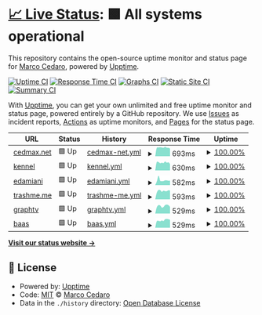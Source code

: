 # [📈 Live Status](https://cedmax.github.io/upptime): <!--live status--> **🟩 All systems operational**

This repository contains the open-source uptime monitor and status page for [Marco Cedaro](https://cedmax.com), powered by [Upptime](https://github.com/upptime/upptime).

[![Uptime CI](https://github.com/cedmax/upptime/workflows/Uptime%20CI/badge.svg)](https://github.com/cedmax/upptime/actions?query=workflow%3A%22Uptime+CI%22)
[![Response Time CI](https://github.com/cedmax/upptime/workflows/Response%20Time%20CI/badge.svg)](https://github.com/cedmax/upptime/actions?query=workflow%3A%22Response+Time+CI%22)
[![Graphs CI](https://github.com/cedmax/upptime/workflows/Graphs%20CI/badge.svg)](https://github.com/cedmax/upptime/actions?query=workflow%3A%22Graphs+CI%22)
[![Static Site CI](https://github.com/cedmax/upptime/workflows/Static%20Site%20CI/badge.svg)](https://github.com/cedmax/upptime/actions?query=workflow%3A%22Static+Site+CI%22)
[![Summary CI](https://github.com/cedmax/upptime/workflows/Summary%20CI/badge.svg)](https://github.com/cedmax/upptime/actions?query=workflow%3A%22Summary+CI%22)

With [Upptime](https://upptime.js.org), you can get your own unlimited and free uptime monitor and status page, powered entirely by a GitHub repository. We use [Issues](https://github.com/cedmax/upptime/issues) as incident reports, [Actions](https://github.com/cedmax/upptime/actions) as uptime monitors, and [Pages](https://cedmax.github.io/upptime) for the status page.

<!--start: status pages-->
<!-- This summary is generated by Upptime (https://github.com/upptime/upptime) -->
<!-- Do not edit this manually, your changes will be overwritten -->
<!-- prettier-ignore -->
| URL | Status | History | Response Time | Uptime |
| --- | ------ | ------- | ------------- | ------ |
| <img alt="" src="https://favicons.githubusercontent.com/cedmax.net" height="13"> [cedmax.net](https://cedmax.net/ghost) | 🟩 Up | [cedmax-net.yml](https://github.com/cedmax/upptime/commits/HEAD/history/cedmax-net.yml) | <details><summary><img alt="Response time graph" src="./graphs/cedmax-net/response-time-week.png" height="20"> 693ms</summary><br><a href="https://cedmax.github.io/upptime/history/cedmax-net"><img alt="Response time 936" src="https://img.shields.io/endpoint?url=https%3A%2F%2Fraw.githubusercontent.com%2Fcedmax%2Fupptime%2FHEAD%2Fapi%2Fcedmax-net%2Fresponse-time.json"></a><br><a href="https://cedmax.github.io/upptime/history/cedmax-net"><img alt="24-hour response time 617" src="https://img.shields.io/endpoint?url=https%3A%2F%2Fraw.githubusercontent.com%2Fcedmax%2Fupptime%2FHEAD%2Fapi%2Fcedmax-net%2Fresponse-time-day.json"></a><br><a href="https://cedmax.github.io/upptime/history/cedmax-net"><img alt="7-day response time 693" src="https://img.shields.io/endpoint?url=https%3A%2F%2Fraw.githubusercontent.com%2Fcedmax%2Fupptime%2FHEAD%2Fapi%2Fcedmax-net%2Fresponse-time-week.json"></a><br><a href="https://cedmax.github.io/upptime/history/cedmax-net"><img alt="30-day response time 779" src="https://img.shields.io/endpoint?url=https%3A%2F%2Fraw.githubusercontent.com%2Fcedmax%2Fupptime%2FHEAD%2Fapi%2Fcedmax-net%2Fresponse-time-month.json"></a><br><a href="https://cedmax.github.io/upptime/history/cedmax-net"><img alt="1-year response time 936" src="https://img.shields.io/endpoint?url=https%3A%2F%2Fraw.githubusercontent.com%2Fcedmax%2Fupptime%2FHEAD%2Fapi%2Fcedmax-net%2Fresponse-time-year.json"></a></details> | <details><summary><a href="https://cedmax.github.io/upptime/history/cedmax-net">100.00%</a></summary><a href="https://cedmax.github.io/upptime/history/cedmax-net"><img alt="All-time uptime 99.49%" src="https://img.shields.io/endpoint?url=https%3A%2F%2Fraw.githubusercontent.com%2Fcedmax%2Fupptime%2FHEAD%2Fapi%2Fcedmax-net%2Fuptime.json"></a><br><a href="https://cedmax.github.io/upptime/history/cedmax-net"><img alt="24-hour uptime 100.00%" src="https://img.shields.io/endpoint?url=https%3A%2F%2Fraw.githubusercontent.com%2Fcedmax%2Fupptime%2FHEAD%2Fapi%2Fcedmax-net%2Fuptime-day.json"></a><br><a href="https://cedmax.github.io/upptime/history/cedmax-net"><img alt="7-day uptime 100.00%" src="https://img.shields.io/endpoint?url=https%3A%2F%2Fraw.githubusercontent.com%2Fcedmax%2Fupptime%2FHEAD%2Fapi%2Fcedmax-net%2Fuptime-week.json"></a><br><a href="https://cedmax.github.io/upptime/history/cedmax-net"><img alt="30-day uptime 100.00%" src="https://img.shields.io/endpoint?url=https%3A%2F%2Fraw.githubusercontent.com%2Fcedmax%2Fupptime%2FHEAD%2Fapi%2Fcedmax-net%2Fuptime-month.json"></a><br><a href="https://cedmax.github.io/upptime/history/cedmax-net"><img alt="1-year uptime 99.49%" src="https://img.shields.io/endpoint?url=https%3A%2F%2Fraw.githubusercontent.com%2Fcedmax%2Fupptime%2FHEAD%2Fapi%2Fcedmax-net%2Fuptime-year.json"></a></details>
| <img alt="" src="https://favicons.githubusercontent.com/k.cedmax.net" height="13"> [kennel](https://k.cedmax.net/ghost) | 🟩 Up | [kennel.yml](https://github.com/cedmax/upptime/commits/HEAD/history/kennel.yml) | <details><summary><img alt="Response time graph" src="./graphs/kennel/response-time-week.png" height="20"> 630ms</summary><br><a href="https://cedmax.github.io/upptime/history/kennel"><img alt="Response time 818" src="https://img.shields.io/endpoint?url=https%3A%2F%2Fraw.githubusercontent.com%2Fcedmax%2Fupptime%2FHEAD%2Fapi%2Fkennel%2Fresponse-time.json"></a><br><a href="https://cedmax.github.io/upptime/history/kennel"><img alt="24-hour response time 515" src="https://img.shields.io/endpoint?url=https%3A%2F%2Fraw.githubusercontent.com%2Fcedmax%2Fupptime%2FHEAD%2Fapi%2Fkennel%2Fresponse-time-day.json"></a><br><a href="https://cedmax.github.io/upptime/history/kennel"><img alt="7-day response time 630" src="https://img.shields.io/endpoint?url=https%3A%2F%2Fraw.githubusercontent.com%2Fcedmax%2Fupptime%2FHEAD%2Fapi%2Fkennel%2Fresponse-time-week.json"></a><br><a href="https://cedmax.github.io/upptime/history/kennel"><img alt="30-day response time 756" src="https://img.shields.io/endpoint?url=https%3A%2F%2Fraw.githubusercontent.com%2Fcedmax%2Fupptime%2FHEAD%2Fapi%2Fkennel%2Fresponse-time-month.json"></a><br><a href="https://cedmax.github.io/upptime/history/kennel"><img alt="1-year response time 818" src="https://img.shields.io/endpoint?url=https%3A%2F%2Fraw.githubusercontent.com%2Fcedmax%2Fupptime%2FHEAD%2Fapi%2Fkennel%2Fresponse-time-year.json"></a></details> | <details><summary><a href="https://cedmax.github.io/upptime/history/kennel">100.00%</a></summary><a href="https://cedmax.github.io/upptime/history/kennel"><img alt="All-time uptime 99.90%" src="https://img.shields.io/endpoint?url=https%3A%2F%2Fraw.githubusercontent.com%2Fcedmax%2Fupptime%2FHEAD%2Fapi%2Fkennel%2Fuptime.json"></a><br><a href="https://cedmax.github.io/upptime/history/kennel"><img alt="24-hour uptime 100.00%" src="https://img.shields.io/endpoint?url=https%3A%2F%2Fraw.githubusercontent.com%2Fcedmax%2Fupptime%2FHEAD%2Fapi%2Fkennel%2Fuptime-day.json"></a><br><a href="https://cedmax.github.io/upptime/history/kennel"><img alt="7-day uptime 100.00%" src="https://img.shields.io/endpoint?url=https%3A%2F%2Fraw.githubusercontent.com%2Fcedmax%2Fupptime%2FHEAD%2Fapi%2Fkennel%2Fuptime-week.json"></a><br><a href="https://cedmax.github.io/upptime/history/kennel"><img alt="30-day uptime 100.00%" src="https://img.shields.io/endpoint?url=https%3A%2F%2Fraw.githubusercontent.com%2Fcedmax%2Fupptime%2FHEAD%2Fapi%2Fkennel%2Fuptime-month.json"></a><br><a href="https://cedmax.github.io/upptime/history/kennel"><img alt="1-year uptime 99.90%" src="https://img.shields.io/endpoint?url=https%3A%2F%2Fraw.githubusercontent.com%2Fcedmax%2Fupptime%2FHEAD%2Fapi%2Fkennel%2Fuptime-year.json"></a></details>
| <img alt="" src="https://favicons.githubusercontent.com/notes.emanueladamiani.com" height="13"> [edamiani](https://notes.emanueladamiani.com/) | 🟩 Up | [edamiani.yml](https://github.com/cedmax/upptime/commits/HEAD/history/edamiani.yml) | <details><summary><img alt="Response time graph" src="./graphs/edamiani/response-time-week.png" height="20"> 582ms</summary><br><a href="https://cedmax.github.io/upptime/history/edamiani"><img alt="Response time 579" src="https://img.shields.io/endpoint?url=https%3A%2F%2Fraw.githubusercontent.com%2Fcedmax%2Fupptime%2FHEAD%2Fapi%2Fedamiani%2Fresponse-time.json"></a><br><a href="https://cedmax.github.io/upptime/history/edamiani"><img alt="24-hour response time 534" src="https://img.shields.io/endpoint?url=https%3A%2F%2Fraw.githubusercontent.com%2Fcedmax%2Fupptime%2FHEAD%2Fapi%2Fedamiani%2Fresponse-time-day.json"></a><br><a href="https://cedmax.github.io/upptime/history/edamiani"><img alt="7-day response time 582" src="https://img.shields.io/endpoint?url=https%3A%2F%2Fraw.githubusercontent.com%2Fcedmax%2Fupptime%2FHEAD%2Fapi%2Fedamiani%2Fresponse-time-week.json"></a><br><a href="https://cedmax.github.io/upptime/history/edamiani"><img alt="30-day response time 607" src="https://img.shields.io/endpoint?url=https%3A%2F%2Fraw.githubusercontent.com%2Fcedmax%2Fupptime%2FHEAD%2Fapi%2Fedamiani%2Fresponse-time-month.json"></a><br><a href="https://cedmax.github.io/upptime/history/edamiani"><img alt="1-year response time 579" src="https://img.shields.io/endpoint?url=https%3A%2F%2Fraw.githubusercontent.com%2Fcedmax%2Fupptime%2FHEAD%2Fapi%2Fedamiani%2Fresponse-time-year.json"></a></details> | <details><summary><a href="https://cedmax.github.io/upptime/history/edamiani">100.00%</a></summary><a href="https://cedmax.github.io/upptime/history/edamiani"><img alt="All-time uptime 99.91%" src="https://img.shields.io/endpoint?url=https%3A%2F%2Fraw.githubusercontent.com%2Fcedmax%2Fupptime%2FHEAD%2Fapi%2Fedamiani%2Fuptime.json"></a><br><a href="https://cedmax.github.io/upptime/history/edamiani"><img alt="24-hour uptime 100.00%" src="https://img.shields.io/endpoint?url=https%3A%2F%2Fraw.githubusercontent.com%2Fcedmax%2Fupptime%2FHEAD%2Fapi%2Fedamiani%2Fuptime-day.json"></a><br><a href="https://cedmax.github.io/upptime/history/edamiani"><img alt="7-day uptime 100.00%" src="https://img.shields.io/endpoint?url=https%3A%2F%2Fraw.githubusercontent.com%2Fcedmax%2Fupptime%2FHEAD%2Fapi%2Fedamiani%2Fuptime-week.json"></a><br><a href="https://cedmax.github.io/upptime/history/edamiani"><img alt="30-day uptime 100.00%" src="https://img.shields.io/endpoint?url=https%3A%2F%2Fraw.githubusercontent.com%2Fcedmax%2Fupptime%2FHEAD%2Fapi%2Fedamiani%2Fuptime-month.json"></a><br><a href="https://cedmax.github.io/upptime/history/edamiani"><img alt="1-year uptime 99.91%" src="https://img.shields.io/endpoint?url=https%3A%2F%2Fraw.githubusercontent.com%2Fcedmax%2Fupptime%2FHEAD%2Fapi%2Fedamiani%2Fuptime-year.json"></a></details>
| <img alt="" src="https://favicons.githubusercontent.com/trashme.me" height="13"> [trashme.me](https://trashme.me/) | 🟩 Up | [trashme-me.yml](https://github.com/cedmax/upptime/commits/HEAD/history/trashme-me.yml) | <details><summary><img alt="Response time graph" src="./graphs/trashme-me/response-time-week.png" height="20"> 593ms</summary><br><a href="https://cedmax.github.io/upptime/history/trashme-me"><img alt="Response time 669" src="https://img.shields.io/endpoint?url=https%3A%2F%2Fraw.githubusercontent.com%2Fcedmax%2Fupptime%2FHEAD%2Fapi%2Ftrashme-me%2Fresponse-time.json"></a><br><a href="https://cedmax.github.io/upptime/history/trashme-me"><img alt="24-hour response time 624" src="https://img.shields.io/endpoint?url=https%3A%2F%2Fraw.githubusercontent.com%2Fcedmax%2Fupptime%2FHEAD%2Fapi%2Ftrashme-me%2Fresponse-time-day.json"></a><br><a href="https://cedmax.github.io/upptime/history/trashme-me"><img alt="7-day response time 593" src="https://img.shields.io/endpoint?url=https%3A%2F%2Fraw.githubusercontent.com%2Fcedmax%2Fupptime%2FHEAD%2Fapi%2Ftrashme-me%2Fresponse-time-week.json"></a><br><a href="https://cedmax.github.io/upptime/history/trashme-me"><img alt="30-day response time 708" src="https://img.shields.io/endpoint?url=https%3A%2F%2Fraw.githubusercontent.com%2Fcedmax%2Fupptime%2FHEAD%2Fapi%2Ftrashme-me%2Fresponse-time-month.json"></a><br><a href="https://cedmax.github.io/upptime/history/trashme-me"><img alt="1-year response time 669" src="https://img.shields.io/endpoint?url=https%3A%2F%2Fraw.githubusercontent.com%2Fcedmax%2Fupptime%2FHEAD%2Fapi%2Ftrashme-me%2Fresponse-time-year.json"></a></details> | <details><summary><a href="https://cedmax.github.io/upptime/history/trashme-me">100.00%</a></summary><a href="https://cedmax.github.io/upptime/history/trashme-me"><img alt="All-time uptime 99.91%" src="https://img.shields.io/endpoint?url=https%3A%2F%2Fraw.githubusercontent.com%2Fcedmax%2Fupptime%2FHEAD%2Fapi%2Ftrashme-me%2Fuptime.json"></a><br><a href="https://cedmax.github.io/upptime/history/trashme-me"><img alt="24-hour uptime 100.00%" src="https://img.shields.io/endpoint?url=https%3A%2F%2Fraw.githubusercontent.com%2Fcedmax%2Fupptime%2FHEAD%2Fapi%2Ftrashme-me%2Fuptime-day.json"></a><br><a href="https://cedmax.github.io/upptime/history/trashme-me"><img alt="7-day uptime 100.00%" src="https://img.shields.io/endpoint?url=https%3A%2F%2Fraw.githubusercontent.com%2Fcedmax%2Fupptime%2FHEAD%2Fapi%2Ftrashme-me%2Fuptime-week.json"></a><br><a href="https://cedmax.github.io/upptime/history/trashme-me"><img alt="30-day uptime 100.00%" src="https://img.shields.io/endpoint?url=https%3A%2F%2Fraw.githubusercontent.com%2Fcedmax%2Fupptime%2FHEAD%2Fapi%2Ftrashme-me%2Fuptime-month.json"></a><br><a href="https://cedmax.github.io/upptime/history/trashme-me"><img alt="1-year uptime 99.91%" src="https://img.shields.io/endpoint?url=https%3A%2F%2Fraw.githubusercontent.com%2Fcedmax%2Fupptime%2FHEAD%2Fapi%2Ftrashme-me%2Fuptime-year.json"></a></details>
| <img alt="" src="https://favicons.githubusercontent.com/graphtv.dsgn.it" height="13"> [graphtv](https://graphtv.dsgn.it/) | 🟩 Up | [graphtv.yml](https://github.com/cedmax/upptime/commits/HEAD/history/graphtv.yml) | <details><summary><img alt="Response time graph" src="./graphs/graphtv/response-time-week.png" height="20"> 529ms</summary><br><a href="https://cedmax.github.io/upptime/history/graphtv"><img alt="Response time 577" src="https://img.shields.io/endpoint?url=https%3A%2F%2Fraw.githubusercontent.com%2Fcedmax%2Fupptime%2FHEAD%2Fapi%2Fgraphtv%2Fresponse-time.json"></a><br><a href="https://cedmax.github.io/upptime/history/graphtv"><img alt="24-hour response time 467" src="https://img.shields.io/endpoint?url=https%3A%2F%2Fraw.githubusercontent.com%2Fcedmax%2Fupptime%2FHEAD%2Fapi%2Fgraphtv%2Fresponse-time-day.json"></a><br><a href="https://cedmax.github.io/upptime/history/graphtv"><img alt="7-day response time 529" src="https://img.shields.io/endpoint?url=https%3A%2F%2Fraw.githubusercontent.com%2Fcedmax%2Fupptime%2FHEAD%2Fapi%2Fgraphtv%2Fresponse-time-week.json"></a><br><a href="https://cedmax.github.io/upptime/history/graphtv"><img alt="30-day response time 633" src="https://img.shields.io/endpoint?url=https%3A%2F%2Fraw.githubusercontent.com%2Fcedmax%2Fupptime%2FHEAD%2Fapi%2Fgraphtv%2Fresponse-time-month.json"></a><br><a href="https://cedmax.github.io/upptime/history/graphtv"><img alt="1-year response time 577" src="https://img.shields.io/endpoint?url=https%3A%2F%2Fraw.githubusercontent.com%2Fcedmax%2Fupptime%2FHEAD%2Fapi%2Fgraphtv%2Fresponse-time-year.json"></a></details> | <details><summary><a href="https://cedmax.github.io/upptime/history/graphtv">100.00%</a></summary><a href="https://cedmax.github.io/upptime/history/graphtv"><img alt="All-time uptime 99.91%" src="https://img.shields.io/endpoint?url=https%3A%2F%2Fraw.githubusercontent.com%2Fcedmax%2Fupptime%2FHEAD%2Fapi%2Fgraphtv%2Fuptime.json"></a><br><a href="https://cedmax.github.io/upptime/history/graphtv"><img alt="24-hour uptime 100.00%" src="https://img.shields.io/endpoint?url=https%3A%2F%2Fraw.githubusercontent.com%2Fcedmax%2Fupptime%2FHEAD%2Fapi%2Fgraphtv%2Fuptime-day.json"></a><br><a href="https://cedmax.github.io/upptime/history/graphtv"><img alt="7-day uptime 100.00%" src="https://img.shields.io/endpoint?url=https%3A%2F%2Fraw.githubusercontent.com%2Fcedmax%2Fupptime%2FHEAD%2Fapi%2Fgraphtv%2Fuptime-week.json"></a><br><a href="https://cedmax.github.io/upptime/history/graphtv"><img alt="30-day uptime 100.00%" src="https://img.shields.io/endpoint?url=https%3A%2F%2Fraw.githubusercontent.com%2Fcedmax%2Fupptime%2FHEAD%2Fapi%2Fgraphtv%2Fuptime-month.json"></a><br><a href="https://cedmax.github.io/upptime/history/graphtv"><img alt="1-year uptime 99.91%" src="https://img.shields.io/endpoint?url=https%3A%2F%2Fraw.githubusercontent.com%2Fcedmax%2Fupptime%2FHEAD%2Fapi%2Fgraphtv%2Fuptime-year.json"></a></details>
| <img alt="" src="https://favicons.githubusercontent.com/baas.dsgn.it" height="13"> [baas](https://baas.dsgn.it/) | 🟩 Up | [baas.yml](https://github.com/cedmax/upptime/commits/HEAD/history/baas.yml) | <details><summary><img alt="Response time graph" src="./graphs/baas/response-time-week.png" height="20"> 529ms</summary><br><a href="https://cedmax.github.io/upptime/history/baas"><img alt="Response time 573" src="https://img.shields.io/endpoint?url=https%3A%2F%2Fraw.githubusercontent.com%2Fcedmax%2Fupptime%2FHEAD%2Fapi%2Fbaas%2Fresponse-time.json"></a><br><a href="https://cedmax.github.io/upptime/history/baas"><img alt="24-hour response time 560" src="https://img.shields.io/endpoint?url=https%3A%2F%2Fraw.githubusercontent.com%2Fcedmax%2Fupptime%2FHEAD%2Fapi%2Fbaas%2Fresponse-time-day.json"></a><br><a href="https://cedmax.github.io/upptime/history/baas"><img alt="7-day response time 529" src="https://img.shields.io/endpoint?url=https%3A%2F%2Fraw.githubusercontent.com%2Fcedmax%2Fupptime%2FHEAD%2Fapi%2Fbaas%2Fresponse-time-week.json"></a><br><a href="https://cedmax.github.io/upptime/history/baas"><img alt="30-day response time 604" src="https://img.shields.io/endpoint?url=https%3A%2F%2Fraw.githubusercontent.com%2Fcedmax%2Fupptime%2FHEAD%2Fapi%2Fbaas%2Fresponse-time-month.json"></a><br><a href="https://cedmax.github.io/upptime/history/baas"><img alt="1-year response time 573" src="https://img.shields.io/endpoint?url=https%3A%2F%2Fraw.githubusercontent.com%2Fcedmax%2Fupptime%2FHEAD%2Fapi%2Fbaas%2Fresponse-time-year.json"></a></details> | <details><summary><a href="https://cedmax.github.io/upptime/history/baas">100.00%</a></summary><a href="https://cedmax.github.io/upptime/history/baas"><img alt="All-time uptime 99.91%" src="https://img.shields.io/endpoint?url=https%3A%2F%2Fraw.githubusercontent.com%2Fcedmax%2Fupptime%2FHEAD%2Fapi%2Fbaas%2Fuptime.json"></a><br><a href="https://cedmax.github.io/upptime/history/baas"><img alt="24-hour uptime 100.00%" src="https://img.shields.io/endpoint?url=https%3A%2F%2Fraw.githubusercontent.com%2Fcedmax%2Fupptime%2FHEAD%2Fapi%2Fbaas%2Fuptime-day.json"></a><br><a href="https://cedmax.github.io/upptime/history/baas"><img alt="7-day uptime 100.00%" src="https://img.shields.io/endpoint?url=https%3A%2F%2Fraw.githubusercontent.com%2Fcedmax%2Fupptime%2FHEAD%2Fapi%2Fbaas%2Fuptime-week.json"></a><br><a href="https://cedmax.github.io/upptime/history/baas"><img alt="30-day uptime 100.00%" src="https://img.shields.io/endpoint?url=https%3A%2F%2Fraw.githubusercontent.com%2Fcedmax%2Fupptime%2FHEAD%2Fapi%2Fbaas%2Fuptime-month.json"></a><br><a href="https://cedmax.github.io/upptime/history/baas"><img alt="1-year uptime 99.91%" src="https://img.shields.io/endpoint?url=https%3A%2F%2Fraw.githubusercontent.com%2Fcedmax%2Fupptime%2FHEAD%2Fapi%2Fbaas%2Fuptime-year.json"></a></details>

<!--end: status pages-->

[**Visit our status website →**](https://cedmax.github.io/upptime)

## 📄 License

- Powered by: [Upptime](https://github.com/upptime/upptime)
- Code: [MIT](./LICENSE) © [Marco Cedaro](https://cedmax.com)
- Data in the `./history` directory: [Open Database License](https://opendatacommons.org/licenses/odbl/1-0/)
